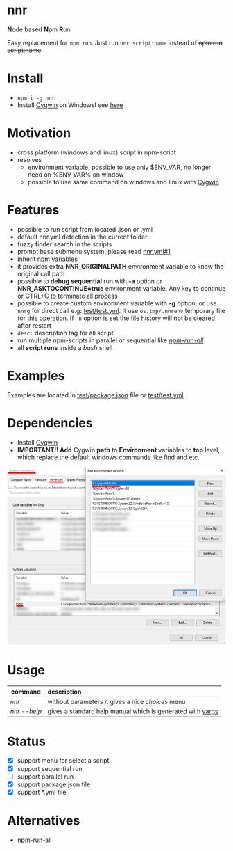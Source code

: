 # nnr

**N**ode based **N**pm **R**un

Easy replacement for `npm run`. Just run `nnr script:name` instead of ~~npm run script:name~~

# Install 
* ```npm i -g nnr```
* Install [Cygwin](https://www.cygwin.com/) on Windows! see [here](#Dependencies)

# Motivation
* cross platform (windows and linux) script in npm-script
* resolves
    * environment variable, possible to use only $ENV_VAR, no longer need on %ENV_VAR% on window
    * possible to use same command on windows and linux with [Cygwin](https://www.cygwin.com/)


# Features

* possible to run script from located .json or .yml
* default nnr.yml detection in the current folder
* fuzzy finder search in the scripts
* prompt base submenu system, please read [nnr.yml#1](nnr.yml#1)
* inherit npm variables
* it provides extra **NNR_ORIGINALPATH** environment variable to know the original call path
* possible to **debug sequential** run with **-a** option or **NNR_ASKTOCONTINUE=true** environment variable. Any key to continue or CTRL+C to terminate all process
* possible to create custom environment variable with **-g** option, or use `nnrg` for direct call e.g: [test/test.yml](test/test.yml#23). It use `os.tmp/.nnrenv` temporary file for this operation. If `-n` option is set the file history will not be cleared after restart
* `desc:` description tag for all script
* run multiple npm-scripts in parallel or sequential like *[npm-run-all](https://github.com/mysticatea/npm-run-all)*
* all **script runs** inside a *bash* shell

# Examples

Examples are located in [test/package.json](test/package.json) file or [test/test.yml](test/test.yml).

# Dependencies

* Install [Cygwin](https://www.cygwin.com/)
* **IMPORTANT!! Add** Cygwin **path** to **Environment** variables to **top** level, which replace the default windows commands like find and etc.

![Alt text](/docs/windows_settings.png?raw=true)

# Usage

| command        | description|
| ------------- |:-------------|
| *nnr* | without parameters it gives a nice *choices* menu |
| *nnr --help* | gives a standard help manual which is generated with [yargs](https://www.npmjs.com/package/yargs)|


# Status

* [x] support menu for select a script
* [x] support sequential run
* [ ] support parallel run
* [x] support package.json file
* [x] support *.yml file

# Alternatives

* [npm-run-all](https://github.com/mysticatea/npm-run-all)